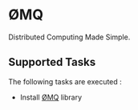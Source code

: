ØMQ
===

Distributed Computing Made Simple.

Supported Tasks
-----------------

The following tasks are executed :

  - Install [ØMQ](http://zeromq.org/) library
